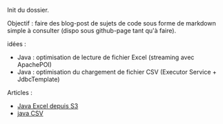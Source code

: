 Init du dossier.

Objectif : faire des blog-post de sujets de code sous forme de markdown simple à consulter (dispo sous github-page tant qu'à faire).

idées : 
- Java : optimisation de lecture de fichier Excel (streaming avec ApachePOI)
- Java : optimisation du chargement de fichier CSV (Executor Service + JdbcTemplate)

Articles :
- [Java Excel depuis S3](Java-S3-Excel.md)
- [java CSV](Java-CSV_BDD.md)
